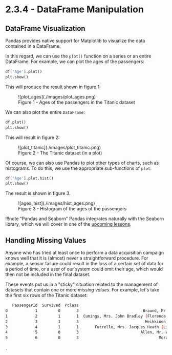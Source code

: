 # 2.3.4 - DataFrame Manipulation

## DataFrame Visualization

Pandas provides native support for Matplotlib to visualize the data contained in a DataFrame.

In this regard, we can use the `plot()` function on a series or an entire DataFrame. For example, we can plot the ages of the passengers:

```py
df['Age'].plot()
plt.show()
```

This will produce the result shown in figure 1:

<figure markdown>
  ![plot_ages](./images/plot_ages.png)
  <figcaption>Figure 1 - Ages of the passengers in the Titanic dataset</figcaption>
</figure>

We can also plot the entire `DataFrame`:

```py
df.plot()
plt.show()
```

This will result in figure 2:

<figure markdown>
  ![plot_titanic](./images/plot_titanic.png)
  <figcaption>Figure 2 - The Titanic dataset (in a plot)</figcaption>
</figure>

Of course, we can also use Pandas to plot other types of charts, such as histograms. To do this, we use the appropriate sub-functions of `plot`:

```py
df['Age'].plot.hist()
plt.show()
```

The result is shown in figure 3.

<figure markdown>
  ![ages_hist](./images/hist_ages.png)
  <figcaption>Figure 3 - Histogram of the ages of the passengers</figcaption>
</figure>

!!!note "Pandas and Seaborn"
    Pandas integrates naturally with the Seaborn library, which we will cover in one of the [upcoming lessons](../04_visualization/02_seaborn.md).

## Handling Missing Values

Anyone who has tried at least once to perform a data acquisition campaign knows well that it is (almost) never a straightforward procedure. For example, a sensor failure could result in the loss of a certain set of data for a period of time, or a user of our system could omit their age, which would then not be included in the final dataset.

These events put us in a "sticky" situation related to the management of datasets that contain one or more *missing values*. For example, let's take the first six rows of the Titanic dataset:

```sh
   PassengerId  Survived  Pclass                                               Name     Sex   Age  SibSp  Parch            Ticket     Fare Cabin Embarked
0            1         0       3                            Braund, Mr. Owen Harris    male  22.0      1      0         A/5 21171   7.2500   NaN        S
1            2         1       1  Cumings, Mrs. John Bradley (Florence Briggs Th...  female  38.0      1      0          PC 17599  71.2833   C85        C
2            3         1       3                             Heikkinen, Miss. Laina  female  26.0      0      0  STON/O2. 3101282   7.9250   NaN        S
3            4         1       1       Futrelle, Mrs. Jacques Heath (Lily May Peel)  female  35.0      1      0            113803  53.1000  C123        S
4            5         0       3                           Allen, Mr. William Henry    male  35.0      0      0            373450   8.0500   NaN        S
5            6         0       3                                   Moran, Mr. James    male  

.
